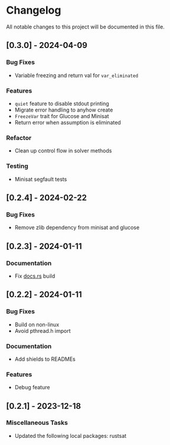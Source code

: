 # Changelog

All notable changes to this project will be documented in this file.

## [0.3.0] - 2024-04-09

### Bug Fixes

- Variable freezing and return val for `var_eliminated`

### Features

- `quiet` feature to disable stdout printing
- Migrate error handling to anyhow create
- `FreezeVar` trait for Glucose and Minisat
- Return error when assumption is eliminated

### Refactor

- Clean up control flow in solver methods

### Testing

- Minisat segfault tests

<!-- generated by git-cliff -->
## [0.2.4] - 2024-02-22

### Bug Fixes

- Remove zlib dependency from minisat and glucose

<!-- generated by git-cliff -->
<!-- generated by git-cliff -->
## [0.2.3] - 2024-01-11

### Documentation

- Fix [docs.rs](https://docs.rs/rustsat-glucose) build

## [0.2.2] - 2024-01-11

### Bug Fixes

- Build on non-linux
- Avoid pthread.h import

### Documentation

- Add shields to READMEs

### Features

- Debug feature

<!-- generated by git-cliff -->
## [0.2.1] - 2023-12-18

### Miscellaneous Tasks

- Updated the following local packages: rustsat

<!-- generated by git-cliff -->
